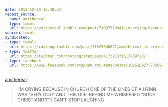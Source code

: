 ```yaml
---
date: 2013-12-29 15:48:53
repost_source:
  name: amithereal
  type: tumblr
  url: https://amithereal.tumblr.com/post/71097510941/im-crying-because-in-church-one-of-the-lines-of-a
source: tumblr
syndicated:
- type: tumblr
  url: https://roytang.tumblr.com/post/71525046021/amithereal-im-crying-because-in-church-one-of
- type: twitter
  url: https://twitter.com/roytang/statuses/417321331613769728/
- type: facebook
  url: https://www.facebook.com/stephen.roy.tang/posts/10152692757758912
---
```


<p><a class="tumblr_blog" href="http://amithereal.tumblr.com/post/71097510941/im-crying-because-in-church-one-of-the-lines-of-a">amithereal</a>:</p>
<blockquote>
<p>I’M CRYING BECAUSE IN CHURCH ONE OF THE LINES OF A HYMN WAS “VERY GOD” AND THIS GIRL BEHIND ME WHISPERED “SUCH CHRISTIANITY” I CAN’T STOP LAUGHING</p>
</blockquote>